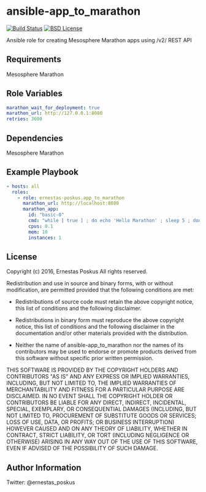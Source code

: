 ansible-app_to_marathon
=========

[![Build Status](https://travis-ci.org/ernestas-poskus/ansible-app_to_marathon.svg?branch=master)](https://travis-ci.org/ernestas-poskus/ansible-app_to_marathon)
[![BSD License](http://img.shields.io/badge/license-BSD-blue.svg)](http://opensource.org/licenses/BSD-3-Clause)

Ansible role for creating Mesosphere Marathon apps using /v2/ REST API

Requirements
------------

Mesosphere Marathon

Role Variables
--------------

```yaml
marathon_wait_for_deployment: true
marathon_url: http://127.0.0.1:8080
retries: 3600
```


Dependencies
------------

Mesosphere Marathon

Example Playbook
----------------

```yaml
- hosts: all
  roles:
    - role: ernestas-poskus.app_to_marathon
      marathon_url: http://localhost:8080
      marathon_app:
        id: "basic-0"
        cmd: "while [ true ] ; do echo 'Hello Marathon' ; sleep 5 ; done"
        cpus: 0.1
        mem: 10
        instances: 1
```

License
-------

Copyright (c) 2016, Ernestas Poskus
All rights reserved.

Redistribution and use in source and binary forms, with or without
modification, are permitted provided that the following conditions are met:

* Redistributions of source code must retain the above copyright notice, this
  list of conditions and the following disclaimer.

* Redistributions in binary form must reproduce the above copyright notice,
  this list of conditions and the following disclaimer in the documentation
  and/or other materials provided with the distribution.

* Neither the name of ansible-app_to_marathon nor the names of its
  contributors may be used to endorse or promote products derived from
  this software without specific prior written permission.

THIS SOFTWARE IS PROVIDED BY THE COPYRIGHT HOLDERS AND CONTRIBUTORS "AS IS"
AND ANY EXPRESS OR IMPLIED WARRANTIES, INCLUDING, BUT NOT LIMITED TO, THE
IMPLIED WARRANTIES OF MERCHANTABILITY AND FITNESS FOR A PARTICULAR PURPOSE ARE
DISCLAIMED. IN NO EVENT SHALL THE COPYRIGHT HOLDER OR CONTRIBUTORS BE LIABLE
FOR ANY DIRECT, INDIRECT, INCIDENTAL, SPECIAL, EXEMPLARY, OR CONSEQUENTIAL
DAMAGES (INCLUDING, BUT NOT LIMITED TO, PROCUREMENT OF SUBSTITUTE GOODS OR
SERVICES; LOSS OF USE, DATA, OR PROFITS; OR BUSINESS INTERRUPTION) HOWEVER
CAUSED AND ON ANY THEORY OF LIABILITY, WHETHER IN CONTRACT, STRICT LIABILITY,
OR TORT (INCLUDING NEGLIGENCE OR OTHERWISE) ARISING IN ANY WAY OUT OF THE USE
OF THIS SOFTWARE, EVEN IF ADVISED OF THE POSSIBILITY OF SUCH DAMAGE.


Author Information
------------------

Twitter: @ernestas_poskus
